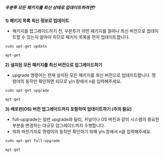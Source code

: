 ##### 우분투 모든 패키지를 최신 상태로 업데이트하려면? #####

**1) 패키지 목록 최신 정보로 업데이트**

* 패키지를 업그레이드하기 전, 우분투가 어떤 패키지를 얼마나 최신 버전으로 업데이트할 수 있는지 알아야 하므로 패키지 목록을 먼저 업데이트합니다.
```bash
sudo apt-get update
```

```tech
apt-get
```

**2) 설치된 모든 패키지를 최신 버전으로 업그레이드하기**

* upgrade 명령어는 현재 설치된 모든 패키지를 최신 버전으로 업데이트합니다. 명령어의 동작만 확인하면 되므로 y/n 창에서 n을 입력해주세요.
```bash
sudo apt-get upgrade
```

```tech
apt-get
```

**3) 배포판(OS) 버전 업그레이드까지 포함하여 업데이트하기 (주의 필요)**

* full-upgrade는 일반 upgrade와 달리, 커널이나 OS 버전과 같이 시스템의 중요한 부분을 변경하는 대규모 업그레이드까지 수행합니다.
* 위와 마찬가지로 명령어의 동작만 확인하기 위해 y/n 창에서 n을 입력해주세요.
```bash
sudo apt-get full-upgrade
```

```tech
apt-get
```
